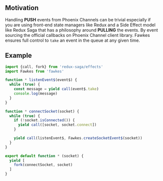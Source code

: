 ## Motivation
Handling **PUSH** events from Phoenix Channels can be trivial especially if you are using front-end state managers like Redux and a Side Effect model like Redux Saga that has a philosophy around **PULLING** the events. By event sourcing the official callbacks on Phoenix Channel client library. Fawkes ensures full control to `take` an event in the queue at any given time.

## Example

```js
import {call, fork} from 'redux-saga/effects'
import Fawkes from 'fawkes'

function * listenEvent$(event$) {
  while (true) {
    const message = yield call(event$.take)
    console.log(message)
  }
}

function * connectSocket(socket) {
  while (true) {
    if (!socket.isConnected()) {
      yield call([socket, socket.connect])
    }

    yield call(listenEvent$, Fawkes.createSocketEvent$(socket))
  }
}

export default function * (socket) {
  yield [
    fork(connectSocket, socket)
  ]
}
```
